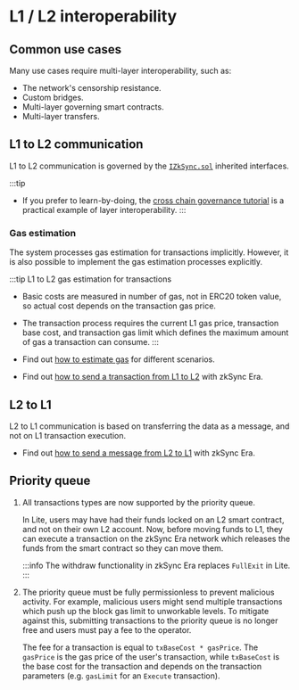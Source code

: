 # L1 / L2 interoperability

## Common use cases

Many use cases require multi-layer interoperability, such as:

- The network's censorship resistance.
- Custom bridges.
- Multi-layer governing smart contracts.
- Multi-layer transfers.

## L1 to L2 communication

L1 to L2 communication is governed by the [`IZkSync.sol`](https://github.com/matter-labs/v2-testnet-contracts/blob/b8449bf9c819098cc8bfee0549ff5094456be51d/l1/contracts/zksync/interfaces/IZkSync.sol#L4) inherited interfaces.

:::tip
- If you prefer to learn-by-doing, the [cross chain governance tutorial](../../tutorials/cross-chain-tutorial.md) is a practical example of layer interoperability.
:::

### Gas estimation

The system processes gas estimation for transactions implicitly. However, it is also possible to implement the gas estimation processes explicitly.

:::tip L1 to L2 gas estimation for transactions
- Basic costs are measured in number of gas, not in ERC20 token value, so actual cost depends on the transaction gas price.
- The transaction process requires the current L1 gas price, transaction base cost, and transaction gas limit which defines the maximum amount of gas a transaction can consume.
:::

- Find out [how to estimate gas](../../how-to/estimate-gas.md) for different scenarios.
- Find out [how to send a transaction from L1 to L2](../../how-to/send-transaction-l1-l2.md) with zkSync Era.

## L2 to L1 

L2 to L1 communication is based on transferring the data as a message, and not on L1 transaction execution. 

- Find out [how to send a message from L2 to L1](../../how-to/send-message-l2-l1.md) with zkSync Era.

## Priority queue

1. All transactions types are now supported by the priority queue. 

    In Lite, users may have had their funds locked on an L2 smart contract, and not on their own L2 account. Now, before moving funds to L1, they can execute a transaction on the zkSync Era network which releases the funds from the smart contract so they can move them.

    :::info
    The withdraw functionality in zkSync Era replaces `FullExit` in Lite.
    :::

2. The priority queue must be fully permissionless to prevent malicious activity. For example, malicious users might send multiple transactions which push up the block gas limit to unworkable levels. To mitigate against this, submitting transactions to the priority queue is no longer free and users must pay a fee to the operator. 

    The fee for a transaction is equal to `txBaseCost * gasPrice`. The `gasPrice` is the gas price of the user's transaction, while `txBaseCost` is the base cost for the transaction and depends on the transaction parameters (e.g. `gasLimit` for an `Execute` transaction).